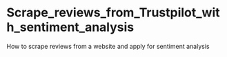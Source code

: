 # Scrape_reviews_from_Trustpilot_with_sentiment_analysis
How to scrape reviews from a website and apply for sentiment analysis
